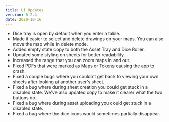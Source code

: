 ```yaml
---
title: UI Updates
version: 0.2.4
date: 2020-10-16
---
```


- Dice tray is open by default when you enter a table.
- Made it easier to select and delete drawings on your maps. You can also move the map while in delete mode.
- Added empty state copy to both the Asset Tray and Dice Roller.
- Updated some styling on sheets for better readability.
- Increased the range that you can zoom maps in and out.
- Fixed PDFs that were marked as Maps or Tokens causing the app to crash.
- Fixed a couple bugs where you couldn't get back to viewing your own sheets after looking at another user's sheet.
- Fixed a bug where during sheet creation you could get stuck in a disabled state. We've also updated copy to make it clearer what the two buttons do.
- Fixed a bug where during asset uploading you could get stuck in a disabled state.
- Fixed a bug where the dice icons would sometimes partially disappear.
